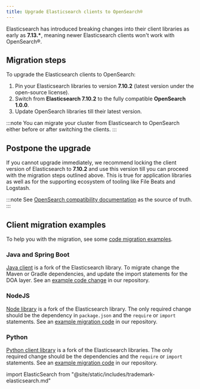 ```yaml
---
title: Upgrade Elasticsearch clients to OpenSearch®
---
```


Elasticsearch has introduced breaking changes into their client libraries as early as **7.13.\***, meaning newer Elasticsearch clients won't work with OpenSearch®.

## Migration steps

To upgrade the Elasticsearch clients to OpenSearch:

1.  Pin your Elasticsearch libraries to version **7.10.2** (latest
    version under the open-source license).
2.  Switch from **Elasticsearch 7.10.2** to the fully compatible
    **OpenSearch 1.0.0**.
3.  Update OpenSearch libraries till their latest version.

:::note
You can migrate your cluster from Elasticsearch to OpenSearch either
before or after switching the clients.
:::

## Postpone the upgrade

If you cannot upgrade immediately, we recommend locking the client
version of Elasticsearch to **7.10.2** and use this version till you can
proceed with the migration steps outlined above. This is true for
application libraries as well as for the supporting ecosystem of tooling
like File Beats and Logstash.

:::note
See [OpenSearch compatibility
documentation](https://opensearch.org/docs/latest/clients/index/) as the
source of truth.
:::

## Client migration examples

To help you with the migration, see some [code migration
examples](https://github.com/aiven/opensearch-migration-examples).

### Java and Spring Boot

[Java
client](https://opensearch.org/docs/latest/clients/java-rest-high-level/)
is a fork of the Elasticsearch library. To migrate change the Maven or
Gradle dependencies, and update the import statements for the DOA layer.
See an [example code
change](https://github.com/aiven/opensearch-migration-examples/commit/7453d659c06b234ae7f28f801a074e459c2f31c8)
in our repository.

### NodeJS

[Node library](https://opensearch.org/docs/latest/clients/javascript/)
is a fork of the Elasticsearch library. The only required change should
be the dependency in `package.json` and the `require` or `import`
statements. See an [example migration
code](https://github.com/aiven/opensearch-migration-examples/tree/main/node-client-migration)
in our repository.

### Python

[Python client
library](https://opensearch.org/docs/latest/clients/python) is a fork of
the Elasticsearch libraries. The only required change should be the
dependencies and the `require` or `import` statements. See an
[example migration
code](https://github.com/aiven/opensearch-migration-examples/tree/main/python-client-migration)
in our repository.

import ElasticSearch from "@site/static/includes/trademark-elasticsearch.md"

<ElasticSearch/>
